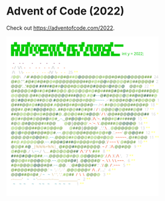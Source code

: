 # Advent of Code (2022)

Check out https://adventofcode.com/2022.

<a href="https://adventofcode.com/2022"><img src="calendar.svg" width="80%" /></a>
